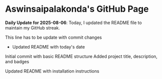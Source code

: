 # Aswinsaipalakonda's GitHub Page

**Daily Update for 2025-08-06**: Today, I updated the README file to maintain my GitHub streak.

This line has to be update with commit changes
 - Updated README with today's date

Initial commit with basic README structure
Added project title, description, and badges

Updated README with installation instructions

